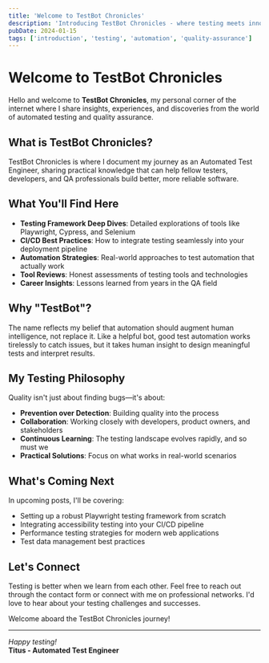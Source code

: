 ```yaml
---
title: 'Welcome to TestBot Chronicles'
description: 'Introducing TestBot Chronicles - where testing meets innovation and automation drives quality.'
pubDate: 2024-01-15
tags: ['introduction', 'testing', 'automation', 'quality-assurance']
---
```


# Welcome to TestBot Chronicles

Hello and welcome to **TestBot Chronicles**, my personal corner of the internet where I share insights, experiences, and discoveries from the world of automated testing and quality assurance.

## What is TestBot Chronicles?

TestBot Chronicles is where I document my journey as an Automated Test Engineer, sharing practical knowledge that can help fellow testers, developers, and QA professionals build better, more reliable software.

## What You'll Find Here

- **Testing Framework Deep Dives**: Detailed explorations of tools like Playwright, Cypress, and Selenium
- **CI/CD Best Practices**: How to integrate testing seamlessly into your deployment pipeline
- **Automation Strategies**: Real-world approaches to test automation that actually work
- **Tool Reviews**: Honest assessments of testing tools and technologies
- **Career Insights**: Lessons learned from years in the QA field

## Why "TestBot"?

The name reflects my belief that automation should augment human intelligence, not replace it. Like a helpful bot, good test automation works tirelessly to catch issues, but it takes human insight to design meaningful tests and interpret results.

## My Testing Philosophy

Quality isn't just about finding bugs—it's about:
- **Prevention over Detection**: Building quality into the process
- **Collaboration**: Working closely with developers, product owners, and stakeholders
- **Continuous Learning**: The testing landscape evolves rapidly, and so must we
- **Practical Solutions**: Focus on what works in real-world scenarios

## What's Coming Next

In upcoming posts, I'll be covering:
- Setting up a robust Playwright testing framework from scratch
- Integrating accessibility testing into your CI/CD pipeline
- Performance testing strategies for modern web applications
- Test data management best practices

## Let's Connect

Testing is better when we learn from each other. Feel free to reach out through the contact form or connect with me on professional networks. I'd love to hear about your testing challenges and successes.

Welcome aboard the TestBot Chronicles journey!

---

*Happy testing!*  
**Titus - Automated Test Engineer**